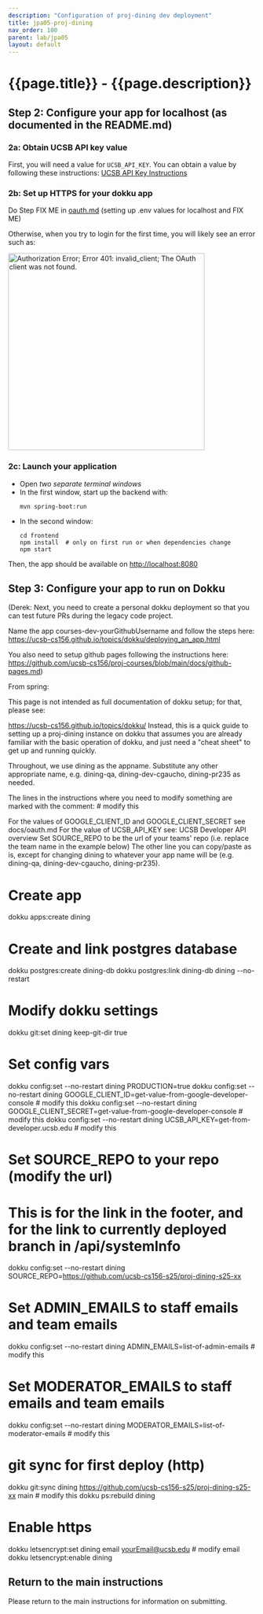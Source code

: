 ```yaml
---
description: "Configuration of proj-dining dev deployment"
title: jpa05-proj-dining
nav_order: 100
parent: lab/jpa05
layout: default
---
```


# {{page.title}} - {{page.description}}


## Step 2: Configure your app for localhost (as documented in the README.md)

### 2a: Obtain UCSB API key value

First, you will need a value for `UCSB_API_KEY`. You can obtain a value by following these instructions: [UCSB API Key Instructions](https://ucsb-cs156.github.io/topics/apis/apis_ucsb_developer_api.html)

### 2b: Set up HTTPS for your dokku app

Do Step FIX ME in [oauth.md](https://github.com/ucsb-cs156/proj-courses/blob/main/docs/oauth.md) (setting up .env values for localhost and FIX ME)

Otherwise, when you try to login for the first time, you will likely see an error such as:

<img src="https://user-images.githubusercontent.com/1119017/149858436-c9baa238-a4f7-4c52-b995-0ed8bee97487.png" alt="Authorization Error; Error 401: invalid_client; The OAuth client was not found." width="400"/>

### 2c: Launch your application

* Open *two separate terminal windows*  
* In the first window, start up the backend with:
  ``` 
  mvn spring-boot:run
  ```
* In the second window:
  ```
  cd frontend
  npm install  # only on first run or when dependencies change
  npm start
  ```

Then, the app should be available on <http://localhost:8080>


## Step 3: Configure your app to run on Dokku

(Derek: Next, you need to create a personal dokku deployment so that you can test future PRs during the legacy code project.

Name the app courses-dev-yourGithubUsername and follow the steps here: https://ucsb-cs156.github.io/topics/dokku/deploying_an_app.html

You also need to setup github pages following the instructions here: https://github.com/ucsb-cs156/proj-courses/blob/main/docs/github-pages.md)

From spring:

This page is not intended as full documentation of dokku setup; for that, please see:

https://ucsb-cs156.github.io/topics/dokku/
Instead, this is a quick guide to setting up a proj-dining instance on dokku that assumes you are already familiar with the basic operation of dokku, and just need a "cheat sheet" to get up and running quickly.

Throughout, we use dining as the appname. Substitute any other appropriate name, e.g. dining-qa, dining-dev-cgaucho, dining-pr235 as needed.

The lines in the instructions where you need to modify something are marked with the comment: # modify this

For the values of GOOGLE_CLIENT_ID and GOOGLE_CLIENT_SECRET see docs/oauth.md
For the value of UCSB_API_KEY see: UCSB Developer API overview
Set SOURCE_REPO to be the url of your teams' repo (i.e. replace the team name in the example below)
The other line you can copy/paste as is, except for changing dining to whatever your app name will be (e.g. dining-qa, dining-dev-cgaucho, dining-pr235).

# Create app
dokku apps:create dining

# Create and link postgres database
dokku postgres:create dining-db
dokku postgres:link dining-db dining --no-restart

# Modify dokku settings
dokku git:set dining keep-git-dir true

# Set config vars
dokku config:set --no-restart dining PRODUCTION=true
dokku config:set --no-restart dining GOOGLE_CLIENT_ID=get-value-from-google-developer-console # modify this
dokku config:set --no-restart dining GOOGLE_CLIENT_SECRET=get-value-from-google-developer-console # modify this
dokku config:set --no-restart dining UCSB_API_KEY=get-from-developer.ucsb.edu  # modify this

# Set SOURCE_REPO to your repo (modify the url)
# This is for the link in the footer, and for the link to currently deployed branch in /api/systemInfo
dokku config:set --no-restart dining SOURCE_REPO=https://github.com/ucsb-cs156-s25/proj-dining-s25-xx 

# Set ADMIN_EMAILS to staff emails and team emails
dokku config:set --no-restart dining ADMIN_EMAILS=list-of-admin-emails # modify this

# Set MODERATOR_EMAILS to staff emails and team emails
dokku config:set --no-restart dining MODERATOR_EMAILS=list-of-moderator-emails # modify this

# git sync for first deploy (http)
dokku git:sync dining https://github.com/ucsb-cs156-s25/proj-dining-s25-xx main  # modify this 
dokku ps:rebuild dining

# Enable https
dokku letsencrypt:set dining email yourEmail@ucsb.edu # modify email
dokku letsencrypt:enable dining


## Return to the main instructions

Please return to the main instructions 
for information on submitting.
